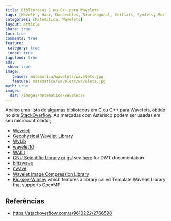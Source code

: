 ```yaml
---
title: Bibliotecas C ou C++ para Wavelets
tags: [Wavelet, Haar, Daubechies, Biorthogonal, Coiflats, Symlets, Morlet, Mexican Hat, Meyer, C, C++, Library, Bibliotecas, DSP, Signal, Signal Processing]
categories: [Matematica, Wavelets]
layout: article
share: true
toc: true
comments: true
feature:
 category: true
 index: true
tagcloud: true
ads: 
 show: true
image:
   teaser: matematica/wavelets/wavelets.jpg
   feature: matematica/wavelets/wavelets.jpg
math: true
images:
  dir: /images/matematica/wavelets/
---
```


Abaixo uma lista de algumas bibliotecas em C ou C++ para Wavelets, obtido no site [StackOverflow](https://stackoverflow.com/a/9610222/2766598). As marcadas com Asterisco podem ser  usadas em seu microcontrolador;


 - [Wavelet](http://herbert.the-little-red-haired-girl.org/en/software/wavelet/)
 - [Geophysical Wavelet Library](http://users.math.uni-potsdam.de/~gwl/)
 - [WvLib](http://pages.cs.wisc.edu/~kline/wvlib/)
 - [wavelet1d](http://code.google.com/p/wavelet1d/) 
 - [WAILI](http://nalag.cs.kuleuven.be/research/software/wavelets/)
 - [GNU Scientific Library or gsl](http://www.gnu.org/software/gsl/) see [here](http://www.gnu.org/software/gsl/manual/html_node/Wavelet-Transforms.html) for DWT documentation
 - [blitzwave](http://blitzwave.sourceforge.net/)
 - [nwave](http://code.google.com/p/nwave/)
 - [Wavelet Image Compression Library](http://www.maven.de/code/wavelet/)
 - [Kicksey-Winsey](http://justpmf.com/romain/kicksey_winsey/) which features a library called Template Wavelet Library that supports OpenMP


## Referências

* https://stackoverflow.com/a/9610222/2766598